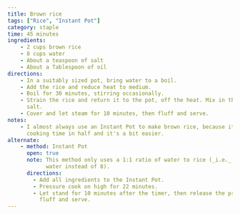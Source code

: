 ```yaml
---
title: Brown rice
tags: ["Rice", "Instant Pot"]
category: staple
time: 45 minutes
ingredients:
    - 2 cups brown rice
    - 8 cups water
    - About a teaspoon of salt
    - About a Tablespoon of oil
directions:
    - In a suitably sized pot, bring water to a boil.
    - Add the rice and reduce heat to medium.
    - Boil for 30 minutes, stirring occasionally.
    - Strain the rice and return it to the pot, off the heat. Mix in the oil and
      salt.
    - Cover and let steam for 10 minutes, then fluff and serve.
notes:
    - I almost always use an Instant Pot to make brown rice, because it cuts the
      cooking time in half and it's a bit easier.
alternate:
    - method: Instant Pot
      open: true
      note: This method only uses a 1:1 ratio of water to rice (_i.e._ 2 cups
            water instead of 8).
      directions:
        - Add all ingredients to the Instant Pot.
        - Pressure cook on high for 22 minutes.
        - Let stand for 10 minutes after the timer, then release the pressure,
          fluff and serve.
---
```


